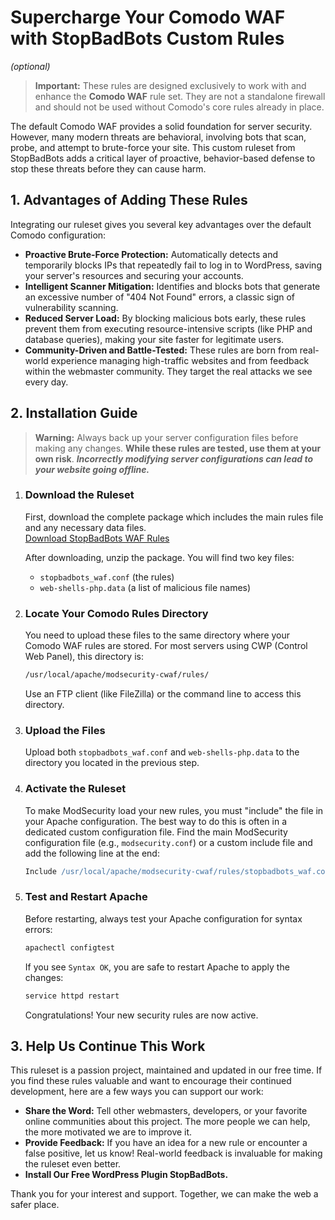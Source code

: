 # Supercharge Your Comodo WAF with StopBadBots Custom Rules

*(optional)*

> **Important:** These rules are designed exclusively to work with and enhance the **Comodo WAF** rule set. They are not a standalone firewall and should not be used without Comodo's core rules already in place.

The default Comodo WAF provides a solid foundation for server security. However, many modern threats are behavioral, involving bots that scan, probe, and attempt to brute-force your site. This custom ruleset from StopBadBots adds a critical layer of proactive, behavior-based defense to stop these threats before they can cause harm.

## 1. Advantages of Adding These Rules

Integrating our ruleset gives you several key advantages over the default Comodo configuration:

- **Proactive Brute-Force Protection:** Automatically detects and temporarily blocks IPs that repeatedly fail to log in to WordPress, saving your server's resources and securing your accounts.
- **Intelligent Scanner Mitigation:** Identifies and blocks bots that generate an excessive number of "404 Not Found" errors, a classic sign of vulnerability scanning.
- **Reduced Server Load:** By blocking malicious bots early, these rules prevent them from executing resource-intensive scripts (like PHP and database queries), making your site faster for legitimate users.
- **Community-Driven and Battle-Tested:** These rules are born from real-world experience managing high-traffic websites and from feedback within the webmaster community. They target the real attacks we see every day.

## 2. Installation Guide

> **Warning:** Always back up your server configuration files before making any changes. **While these rules are tested, use them at your own risk**. **_Incorrectly modifying server configurations can lead to your website going offline._**

1. ### Download the Ruleset  
   First, download the complete package which includes the main rules file and any necessary data files.  
   [Download StopBadBots WAF Rules]([LINK_TO_DOWNLOAD_YOUR_RULES_ZIP_FILE])  

   After downloading, unzip the package. You will find two key files:  
   - `stopbadbots_waf.conf` (the rules)  
   - `web-shells-php.data` (a list of malicious file names)  

2. ### Locate Your Comodo Rules Directory  
   You need to upload these files to the same directory where your Comodo WAF rules are stored. For most servers using CWP (Control Web Panel), this directory is:  
   ```bash
   /usr/local/apache/modsecurity-cwaf/rules/
   ```
   Use an FTP client (like FileZilla) or the command line to access this directory.

3. ### Upload the Files  
   Upload both `stopbadbots_waf.conf` and `web-shells-php.data` to the directory you located in the previous step.

4. ### Activate the Ruleset  
   To make ModSecurity load your new rules, you must "include" the file in your Apache configuration. The best way to do this is often in a dedicated custom configuration file. Find the main ModSecurity configuration file (e.g., `modsecurity.conf`) or a custom include file and add the following line at the end:  
   ```apache
   Include /usr/local/apache/modsecurity-cwaf/rules/stopbadbots_waf.conf
   ```

5. ### Test and Restart Apache  
   Before restarting, always test your Apache configuration for syntax errors:  
   ```bash
   apachectl configtest
   ```
   If you see `Syntax OK`, you are safe to restart Apache to apply the changes:  
   ```bash
   service httpd restart
   ```
   Congratulations! Your new security rules are now active.

## 3. Help Us Continue This Work

This ruleset is a passion project, maintained and updated in our free time. If you find these rules valuable and want to encourage their continued development, here are a few ways you can support our work:

- **Share the Word:** Tell other webmasters, developers, or your favorite online communities about this project. The more people we can help, the more motivated we are to improve it.
- **Provide Feedback:** If you have an idea for a new rule or encounter a false positive, let us know! Real-world feedback is invaluable for making the ruleset even better.
- **Install Our Free WordPress Plugin StopBadBots.**

Thank you for your interest and support. Together, we can make the web a safer place.
